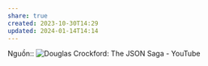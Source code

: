 ```yaml
---
share: true
created: 2023-10-30T14:29
updated: 2024-01-14T14:14
---
```


Nguồn:: ![Douglas Crockford: The JSON Saga - YouTube](https://youtu.be/-C-JoyNuQJs?si=eJMzD1x3jp0rRjZj&t=761)